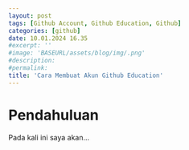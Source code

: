 ```yaml
---
layout: post
tags: [Github Account, Github Education, Github]
categories: [github]
date: 10.01.2024 16.35
#excerpt: ''
#image: 'BASEURL/assets/blog/img/.png'
#description:
#permalink:
title: 'Cara Membuat Akun Github Education'
---
```



# Pendahuluan 
Pada kali ini saya akan...